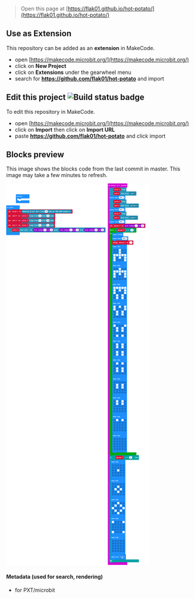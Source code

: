 
> Open this page at [https://flak01.github.io/hot-potato/](https://flak01.github.io/hot-potato/)

## Use as Extension

This repository can be added as an **extension** in MakeCode.

* open [https://makecode.microbit.org/](https://makecode.microbit.org/)
* click on **New Project**
* click on **Extensions** under the gearwheel menu
* search for **https://github.com/flak01/hot-potato** and import

## Edit this project ![Build status badge](https://github.com/flak01/hot-potato/workflows/MakeCode/badge.svg)

To edit this repository in MakeCode.

* open [https://makecode.microbit.org/](https://makecode.microbit.org/)
* click on **Import** then click on **Import URL**
* paste **https://github.com/flak01/hot-potato** and click import

## Blocks preview

This image shows the blocks code from the last commit in master.
This image may take a few minutes to refresh.

![A rendered view of the blocks](https://github.com/flak01/hot-potato/raw/master/.github/makecode/blocks.png)

#### Metadata (used for search, rendering)

* for PXT/microbit
<script src="https://makecode.com/gh-pages-embed.js"></script><script>makeCodeRender("{{ site.makecode.home_url }}", "{{ site.github.owner_name }}/{{ site.github.repository_name }}");</script>
